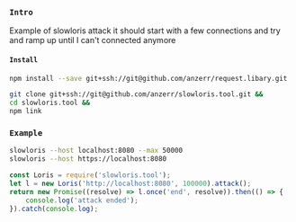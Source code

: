 
### `Intro`
Example of slowloris attack it should start with a few connections and try and ramp up until I can't connected anymore

#### `Install`
``` bash
npm install --save git+ssh://git@github.com/anzerr/request.libary.git
```

``` bash
git clone git+ssh://git@github.com/anzerr/slowloris.tool.git &&
cd slowloris.tool &&
npm link
```

### `Example`

``` bash
slowloris --host localhost:8080 --max 50000
slowloris --host https://localhost:8080
```

``` javascript
const Loris = require('slowloris.tool');
let l = new Loris('http://localhost:8080', 100000).attack();
return new Promise((resolve) => l.once('end', resolve)).then(() => {
	console.log('attack ended');
}).catch(console.log);
```